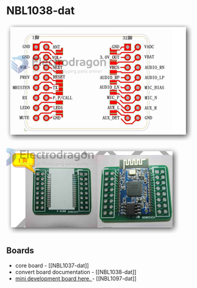 
# NBL1038-dat 

![](2023-11-09-15-40-54.png)

![](2023-11-09-15-41-06.png)


## Boards 

- core board - [[NBL1037-dat]]
- convert board documentation - [[NBL1038-dat]]
- [mini development board here. ](https://www.electrodragon.com/product/bk8000d-bt-bluetooth-spp-audio-hpf-player/) - [[NBL1097-dat]]



